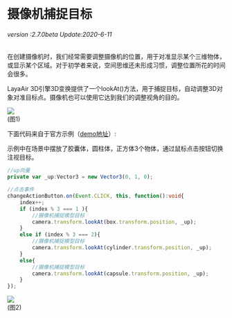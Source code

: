 # 摄像机捕捉目标

###### *version :2.7.0beta   Update:2020-6-11*

​	在创建摄像机时，我们经常需要调整摄像机的位置，用于对准显示某个三维物体，或显示某个区域。对于初学者来说，空间思维还未形成习惯，调整位置所花的时间会很多。

LayaAir 3D引擎3D变换提供了一个lookAt()方法，用于捕捉目标，自动调整3D对象对准目标点。摄像机也可以使用它达到我们的调整视角的目的。

![](img/1.png)<br>(图1)

下面代码来自于官方示例（[demo地址](https://layaair.ldc.layabox.com/demo2/?language=ch&category=3d&group=Camera&name=CameraLookAt)）:

示例中在场景中摆放了胶囊体，圆柱体，正方体3个物体，通过鼠标点击按钮切换注视目标。

```typescript
//up向量
private var _up:Vector3 = new Vector3(0, 1, 0);
```

```typescript
//点击事件
changeActionButton.on(Event.CLICK, this, function():void{
    index++;
    if (index % 3 === 1 ){
        //摄像机捕捉模型目标
        camera.transform.lookAt(box.transform.position, _up);
    }
    else if (index % 3 === 2){
        //摄像机捕捉模型目标
        camera.transform.lookAt(cylinder.transform.position, _up);
    }
    else{
        //摄像机捕捉模型目标
        camera.transform.lookAt(capsule.transform.position, _up);
    }
});
```

![](img/2.gif)<br>(图2)